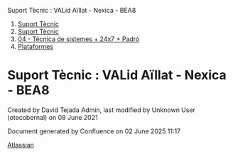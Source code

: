 Suport Tècnic : VALid Aïllat - Nexica - BEA8  

1.  [Suport Tècnic](index.md)
2.  [Suport Tècnic](13893782.md)
3.  [04 - Tècnica de sistemes + 24x7 + Padró](26313202.md)
4.  [Plataformes](Plataformes_41520520.md)

Suport Tècnic : VALid Aïllat - Nexica - BEA8
============================================

Created by David Tejada Admin, last modified by Unknown User (otecobernal) on 08 June 2021

Document generated by Confluence on 02 June 2025 11:17

[Atlassian](http://www.atlassian.com/)